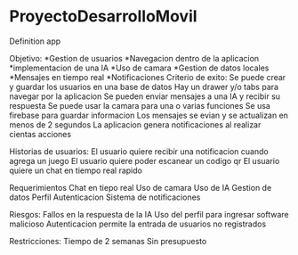 # ProyectoDesarrolloMovil

Definition app

Objetivo:
  *Gestion de usuarios
  *Navegacion dentro de la aplicacion
  *implementacion de una IA
  *Uso de camara
  *Gestion de datos locales
  *Mensajes en tiempo real
  *Notificaciones
Criterio de exito:
  Se puede crear y guardar los usuarios en una base de datos
  Hay un drawer y/o tabs para navegar por la aplicacion
  Se pueden enviar mensajes a una IA y recibir su respuesta
  Se puede usar la camara para una o varias funciones
  Se usa firebase para guardar informacion
  Los mensajes se evian y se actualizan en menos de 2 segundos
  La aplicacion genera notificaciones al realizar cientas acciones

Historias de usuarios:
  El usuario quiere recibir una notificacion cuando agrega un juego
  El usuario quiere poder escanear un codigo qr
  El usuario quiere un chat en tiempo real rapido

Requerimientos
  Chat en tiepo real
  Uso de camara
  Uso de IA
  Gestion de datos
  Perfil
  Autenticacion
  Sistema de notificaciones

Riesgos:
  Fallos en la respuesta de la IA
  Uso del perfil para ingresar software malicioso
  Autenticacion permite la entrada de usuarios no registrados

Restricciones:
  Tiempo de 2 semanas
  Sin presupuesto
  
